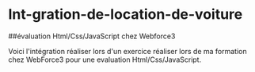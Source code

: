 # Int-gration-de-location-de-voiture
##évaluation Html/Css/JavaScript chez Webforce3

Voici l'intégration réaliser lors d'un exercice réaliser lors de ma formation chez WebForce3 pour une evaluation Html/Css/JavaScript.
